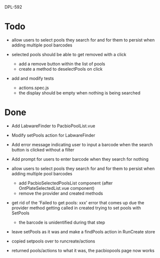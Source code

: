 DPL-592

# Todo

- allow users to select pools they search for and for them to persist when adding multiple pool barcodes

- selected pools should be able to get removed with a click

  - add a remove button within the list of pools
  - create a method to deselectPools on click

- add and modify tests
  - actions.spec.js
  - the display should be empty when nothing is being searched

# Done

- Add LabwareFinder to PacbioPoolList.vue
- Modify setPools action for LabwareFinder
- Add error message indicating user to input a barcode when the search button is clicked without a filter
- Add prompt for users to enter barcode when they search for nothing

- allow users to select pools they search for and for them to persist when adding multiple pool barcodes

  - add PacbioSelectedPoolsList component (after OntPlateSelectedList.vue component)
  - remove the provider and created methods

- get rid of the 'Failed to get pools: xxx' error that comes up due the provider method getting called in created trying to set pools with SetPools

  - the barcode is unidentified during that step

- leave setPools as it was and make a findPools action in RunCreate store
- copied setpools over to runcreate/actions
- returned pools/actions to what it was, the pacbiopools page now works
